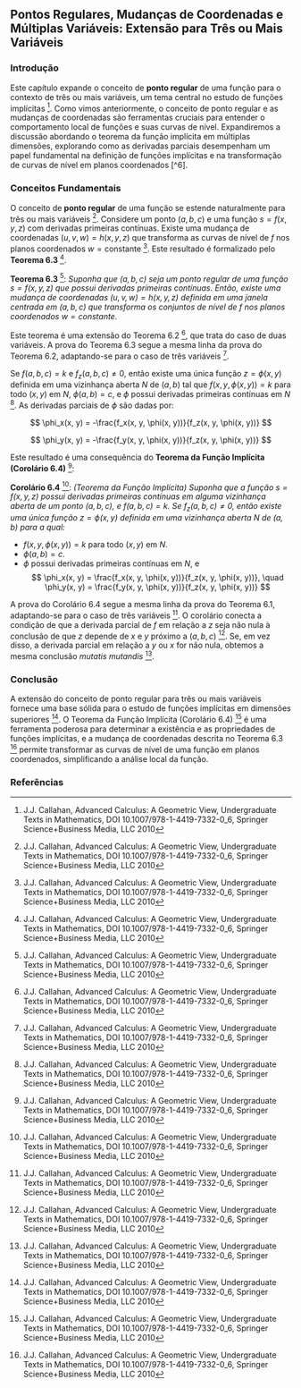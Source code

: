 ## Pontos Regulares, Mudanças de Coordenadas e Múltiplas Variáveis: Extensão para Três ou Mais Variáveis

### Introdução
Este capítulo expande o conceito de **ponto regular** de uma função para o contexto de três ou mais variáveis, um tema central no estudo de funções implícitas [^1]. Como vimos anteriormente, o conceito de ponto regular e as mudanças de coordenadas são ferramentas cruciais para entender o comportamento local de funções e suas curvas de nível. Expandiremos a discussão abordando o teorema da função implícita em múltiplas dimensões, explorando como as derivadas parciais desempenham um papel fundamental na definição de funções implícitas e na transformação de curvas de nível em planos coordenados [^6].

### Conceitos Fundamentais

O conceito de **ponto regular** de uma função se estende naturalmente para três ou mais variáveis [^1]. Considere um ponto $(a, b, c)$ e uma função $s = f(x, y, z)$ com derivadas primeiras contínuas. Existe uma mudança de coordenadas $(u, v, w) = h(x, y, z)$ que transforma as curvas de nível de $f$ nos planos coordenados $w = \text{constante}$ [^1]. Este resultado é formalizado pelo **Teorema 6.3** [^1].

**Teorema 6.3** [^1]: *Suponha que $(a, b, c)$ seja um ponto regular de uma função $s = f(x, y, z)$ que possui derivadas primeiras contínuas. Então, existe uma mudança de coordenadas $(u, v, w) = h(x, y, z)$ definida em uma janela centrada em $(a, b, c)$ que transforma os conjuntos de nível de $f$ nos planos coordenados $w = \text{constante}$.*

Este teorema é uma extensão do Teorema 6.2 [^1], que trata do caso de duas variáveis. A prova do Teorema 6.3 segue a mesma linha da prova do Teorema 6.2, adaptando-se para o caso de três variáveis [^1].

Se $f(a, b, c) = k$ e $f_z(a, b, c) \neq 0$, então existe uma única função $z = \phi(x, y)$ definida em uma vizinhança aberta $N$ de $(a, b)$ tal que $f(x, y, \phi(x, y)) = k$ para todo $(x, y)$ em $N$, $\phi(a, b) = c$, e $\phi$ possui derivadas primeiras contínuas em $N$ [^1]. As derivadas parciais de $\phi$ são dadas por:

$$
\phi_x(x, y) = -\frac{f_x(x, y, \phi(x, y))}{f_z(x, y, \phi(x, y))}
$$

$$
\phi_y(x, y) = -\frac{f_y(x, y, \phi(x, y))}{f_z(x, y, \phi(x, y))}
$$

Este resultado é uma consequência do **Teorema da Função Implícita (Corolário 6.4)** [^1]:

**Corolário 6.4** [^1]: *(Teorema da Função Implícita) Suponha que a função $s = f(x, y, z)$ possui derivadas primeiras contínuas em alguma vizinhança aberta de um ponto $(a, b, c)$, e $f(a, b, c) = k$. Se $f_z(a, b, c) \neq 0$, então existe uma única função $z = \phi(x, y)$ definida em uma vizinhança aberta $N$ de $(a, b)$ para a qual:*

*   $f(x, y, \phi(x, y)) = k$ para todo $(x, y)$ em $N$.
*   $\phi(a, b) = c$.
*   $\phi$ possui derivadas primeiras contínuas em $N$, e
    $$
    \phi_x(x, y) = \frac{f_x(x, y, \phi(x, y))}{f_z(x, y, \phi(x, y))}, \quad
    \phi_y(x, y) = \frac{f_y(x, y, \phi(x, y))}{f_z(x, y, \phi(x, y))}
    $$

A prova do Corolário 6.4 segue a mesma linha da prova do Teorema 6.1, adaptando-se para o caso de três variáveis [^1]. O corolário conecta a condição de que a derivada parcial de $f$ em relação a $z$ seja não nula à conclusão de que $z$ depende de $x$ e $y$ próximo a $(a, b, c)$ [^1]. Se, em vez disso, a derivada parcial em relação a $y$ ou $x$ for não nula, obtemos a mesma conclusão *mutatis mutandis* [^1].

### Conclusão

A extensão do conceito de ponto regular para três ou mais variáveis fornece uma base sólida para o estudo de funções implícitas em dimensões superiores [^1]. O Teorema da Função Implícita (Corolário 6.4) [^1] é uma ferramenta poderosa para determinar a existência e as propriedades de funções implícitas, e a mudança de coordenadas descrita no Teorema 6.3 [^1] permite transformar as curvas de nível de uma função em planos coordenados, simplificando a análise local da função.

### Referências
[^1]: J.J. Callahan, Advanced Calculus: A Geometric View, Undergraduate Texts in Mathematics, DOI 10.1007/978-1-4419-7332-0_6, Springer Science+Business Media, LLC 2010

<!-- END -->